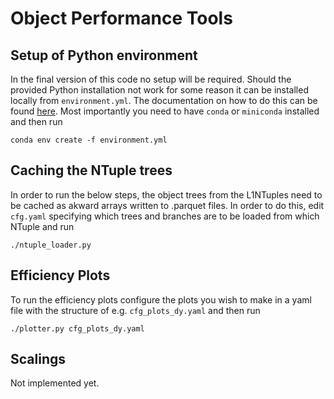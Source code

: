 # Object Performance Tools

## Setup of Python environment
  In the final version of this code no
  setup will be required. Should the provided
  Python installation not work for some reason
  it can be installed locally from `environment.yml`.
  The documentation on how to do this can be found
  [here](https://docs.conda.io/projects/conda/en/latest/user-guide/tasks/manage-environments.html#sharing-an-environment).
  Most importantly you need to have `conda` or `miniconda`
  installed and then run

  ```
  conda env create -f environment.yml
  ```

## Caching the NTuple trees
  In order to run the below steps, the object
  trees from the L1NTuples need to be cached
  as akward arrays written to .parquet files.
  In order to do this, edit `cfg.yaml` specifying
  which trees and branches are to be loaded
  from which NTuple and run

  ```
  ./ntuple_loader.py
  ```

## Efficiency Plots
  To run the efficiency plots configure the plots
  you wish to make in a yaml file with the structure
  of e.g. `cfg_plots_dy.yaml` and then run

  ```
  ./plotter.py cfg_plots_dy.yaml
  ```

## Scalings
  Not implemented yet.
